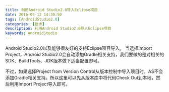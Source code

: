 ```yaml
---
title: 利用Android Studio2.0导入Eclipse项目
date: 2016-05-12 14:30:50
tags: [AndroidStudio2.0]
categories: [技术]
description: 利用Android Studio2.0导入Eclipse项目
keywords: AndroidStudio
---
```

Android Studio2.0以及能够很友好的支持Eclipse项目导入。
当选择Import Project，Android Studio2.0会自动添加Gradle相关支持，我们要做的是对相关的SDK、BuildTools、JDK版本做下适当配置即可。

不过，如果选择Project from Version Control从版本控制中导入项目时，AS不会添加Gradle相关支持。所以这里可以先从版本库中将代码Check Out到本地，然后利用Import Project导入即可。





